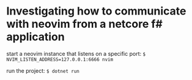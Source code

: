 # Investigating how to communicate with neovim from a netcore f# application

start a neovim instance that listens on a specific port:
`$ NVIM_LISTEN_ADDRESS=127.0.0.1:6666 nvim`

run the project:
`$ dotnet run`
